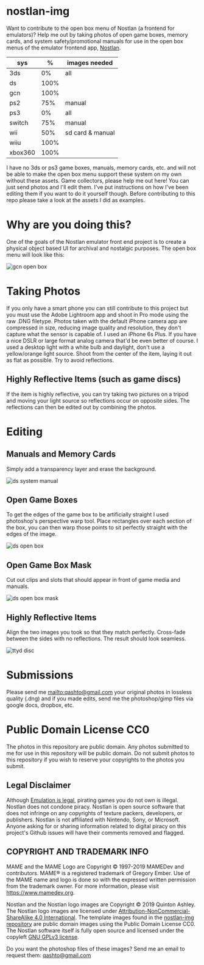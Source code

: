 # nostlan-img

Want to contribute to the open box menu of Nostlan (a frontend for emulators)?  Help me out by taking photos of open game boxes, memory cards, and system safety/promotional manuals for use in the open box menus of the emulator frontend app, [Nostlan](https://github.com/quinton-ashley/nostlan).

| sys     | %    | images needed    |
| ------- | ---- | ---------------- |
| 3ds     | 0%   | all              |
| ds      | 100% |                  |
| gcn     | 100% |                  |
| ps2     | 75%  | manual           |
| ps3     | 0%   | all              |
| switch  | 75%  | manual           |
| wii     | 50%  | sd card & manual |
| wiiu    | 100% |                  |
| xbox360 | 100% |                  |

I have no 3ds or ps3 game boxes, manuals, memory cards, etc. and will not be able to make the open box menu support these system on my own without these assets.  Game collectors, please help me out here!  You can just send photos and I'll edit them.  I've put instructions on how I've been editing them if you want to do it yourself though. Before contributing to this repo please take a look at the assets I did as examples.

# Why are you doing this?

One of the goals of the Nostlan emulator front end project is to create a physical object based UI for archival and nostalgic purposes.  The open box menu will look like this:

![gcn open box](https://raw.githubusercontent.com/quinton-ashley/nostlan-screenshots/master/gcn_open_box.png)

# Taking Photos

If you only have a smart phone you can still contribute to this project but you must use the Adobe Lightroom app and shoot in Pro mode using the raw .DNG filetype.  Photos taken with the default iPhone camera app are compressed in size, reducing image quality and resolution, they don't capture what the sensor is capable of.  I used an iPhone 6s Plus.  If you have a nice DSLR or large format analog camera that'd be even better of course.  I used a desktop light with a white bulb and daylight, don't use a yellow/orange light source.  Shoot from the center of the item, laying it out as flat as possible.  Try to avoid reflections.

## Highly Reflective Items (such as game discs)

If the item is highly reflective, you can try taking two pictures on a tripod and moving your light source so reflections occur on opposite sides.  The reflections can then be edited out by combining the photos.

# Editing

## Manuals and Memory Cards

Simply add a transparency layer and erase the background.

![ds system manual](https://raw.githubusercontent.com/quinton-ashley/nostlan-img/master/ds/_TEMPLATE/img/manual0.png)

## Open Game Boxes

To get the edges of the game box to be artificially straight I used photoshop's perspective warp tool.  Place rectangles over each section of the box, you can then warp those points to sit perfectly straight with the edges of the image.

![ds open box](https://raw.githubusercontent.com/quinton-ashley/nostlan-img/master/ds/_TEMPLATE/img/boxOpen.png)

## Open Game Box Mask

Cut out clips and slots that should appear in front of game media and manuals.

![ds open box mask](https://raw.githubusercontent.com/quinton-ashley/nostlan-img/master/ds/_TEMPLATE/img/boxOpenMask.png)

## Highly Reflective Items

Align the two images you took so that they match perfectly.  Cross-fade between the sides with no reflections.  The result should look seamless.

![ttyd disc](https://raw.githubusercontent.com/quinton-ashley/nostlan-gcn/master/gcn/G8ME01/img/disc.png)

# Submissions

Please send me <mailto:qashto@gmail.com> your original photos in lossless quality (.dng) and if you made edits, send me the photoshop/gimp files via google docs, dropbox, etc.

# Public Domain License CC0

The photos in this repository are public domain.  Any photos submitted to me for use in this repository will be public domain.  Do not submit photos to this repository if you wish to reserve your copyrights to the photos you submit.

## Legal Disclaimer

Although [Emulation is legal](https://en.wikipedia.org/wiki/Bleem!), pirating games you do not own is illegal.  Nostlan does not condone piracy.  Nostlan is open source software that does not infringe on any copyrights of texture packers, developers, or publishers.  Nostlan is not affiliated with Nintendo, Sony, or Microsoft.  Anyone asking for or sharing information related to digital piracy on this project's Github issues will have their comments removed and flagged.

## COPYRIGHT AND TRADEMARK INFO

MAME and the MAME Logo are Copyright © 1997-2019 MAMEDev and contributors. MAME® is a registered trademark of Gregory Ember. Use of the MAME name and logo is done so with the expressed written permission from the trademark owner. For more information, please visit <https://www.mamedev.org>.

Nostlan and the Nostlan logo images are Copyright © 2019 Quinton Ashley. The Nostlan logo images are licensed under [Attribution-NonCommercial-ShareAlike 4.0 International](https://creativecommons.org/licenses/by-nc-sa/4.0/). The template images found in the [nostlan-img repository](https://github.com/quinton-ashley/nostlan-img) are public domain images using the Public Domain License CC0. The Nostlan software itself is fully open source and licensed under the copyleft [GNU GPLv3 license](https://en.wikipedia.org/wiki/GNU_General_Public_License).

Do you want the photoshop files of these images?  Send me an email to request them: <qashto@gmail.com>
